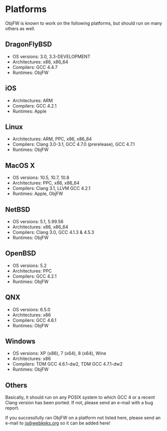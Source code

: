 Platforms
=========

ObjFW is known to work on the following platforms, but should run on many
others as well.


DragonFlyBSD
------------

  * OS versions: 3.0, 3.3-DEVELOPMENT
  * Architectures: x86, x86_64
  * Compilers: GCC 4.4.7
  * Runtimes: ObjFW


iOS
---

  * Architectures: ARM
  * Compilers: GCC 4.2.1
  * Runtimes: Apple


Linux
-----

  * Architectures: ARM, PPC, x86, x86_64
  * Compilers: Clang 3.0-3.1, GCC 4.7.0 (prerelease), GCC 4.7.1
  * Runtimes: ObjFW


MacOS X
-------

  * OS versions: 10.5, 10.7, 10.8
  * Architectures: PPC, x86, x86_64
  * Compilers: Clang 3.1, LLVM GCC 4.2.1
  * Runtimes: Apple, ObjFW


NetBSD
------

  * OS versions: 5.1, 5.99.56
  * Architectures: x86, x86_64
  * Compilers: Clang 3.0, GCC 4.1.3 & 4.5.3
  * Runtimes: ObjFW


OpenBSD
-------

  * OS versions: 5.2
  * Architectures: PPC
  * Compilers: GCC 4.2.1
  * Runtimes: ObjFW


QNX
---

  * OS versions: 6.5.0
  * Architectures: x86
  * Compilers: GCC 4.6.1
  * Runtimes: ObjFW


Windows
-------

  * OS versions: XP (x86), 7 (x64), 8 (x64), Wine
  * Architectures: x86
  * Compilers: TDM GCC 4.6.1-dw2, TDM GCC 4.7.1-dw2
  * Runtimes: ObjFW


Others
------

Basically, it should run on any POSIX system to which GCC 4 or a recent Clang
version has been ported. If not, please send an e-mail with a bug report.

If you successfully ran ObjFW on a platform not listed here, please send an
e-mail to js@webkeks.org so it can be added here!
